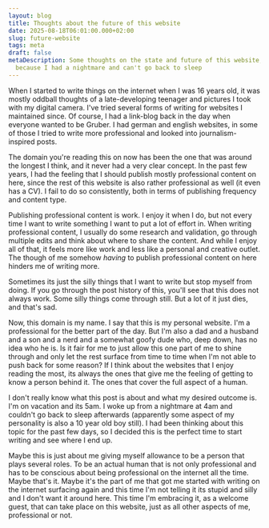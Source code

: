 ```yaml
---
layout: blog
title: Thoughts about the future of this website
date: 2025-08-18T06:01:00.000+02:00
slug: future-website
tags: meta
draft: false
metaDescription: Some thoughts on the state and future of this website, written
  because I had a nightmare and can't go back to sleep
---
```

When I started to write things on the internet when I was 16 years old, it was mostly oddball thoughts of a late-developing teenager and pictures I took with my digital camera. I've tried several forms of writing for websites I maintained since. Of course, I had a link-blog back in the day when everyone wanted to be Gruber. I had german and english websites, in some of those I tried to write more professional and looked into journalism-inspired posts. 

The domain you're reading this on now has been the one that was around the longest I think, and it never had a very clear concept. In the past few years, I had the feeling that I should publish mostly professional content on here, since the rest of this website is also rather professional as well (it even has a CV). I fail to do so consistently, both in terms of publishing frequency and content type. 

Publishing professional content is work. I enjoy it when I do, but not every time I want to write something I want to put a lot of effort in. When writing professional content, I usually do some research and validation, go through multiple edits and think about where to share the content. And while I enjoy all of that, it feels more like work and less like a personal and creative outlet. The though of me somehow *having* to publish professional content on here hinders me of writing more.

Sometimes its just the silly things that I want to write but stop myself from doing. If you go through the post history of this, you'll see that this does not always work. Some silly things come through still. But a lot of it just dies, and that's sad.

Now, this domain is my name. I say that this is my personal website. I'm a professional for the better part of the day. But I'm also a dad and a husband and a son and a nerd and a somewhat goofy dude who, deep down, has no idea who he is. Is it fair for me to just allow this one part of me to shine through and only let the rest surface from time to time when I'm not able to push back for some reason? If I think about the websites that I enjoy reading the most, its always the ones that give me the feeling of getting to know a person behind it. The ones that cover the full aspect of a human.

I don't really know what this post is about and what my desired outcome is. I'm on vacation and its 5am. I woke up from a nightmare at 4am and couldn't go back to sleep afterwards (apparently some aspect of my personality is also a 10 year old boy still). I had been thinking about this topic for the past few days, so I decided this is the perfect time to start writing and see where I end up. 

Maybe this is just about me giving myself allowance to be a person that plays several roles. To be an actual human that is not only professional and has to be conscious about being professional on the internet all the time. Maybe that's it. Maybe it's the part of me that got me started with writing on the internet surfacing again and this time I'm not telling it its stupid and silly and I don't want it around here. This time I'm embracing it, as a welcome guest, that can take place on this website, just as all other aspects of me, professional or not.
